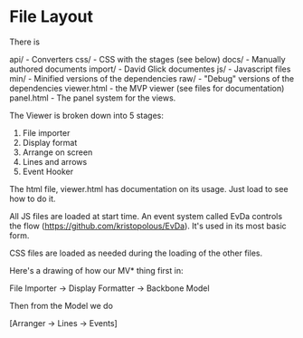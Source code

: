 # File Layout

There is

  api/ - Converters
  css/ - CSS with the stages (see below)
  docs/ - Manually authored documents
  import/ - David Glick documentes
  js/ - Javascript files
    min/ - Minified versions of the dependencies
    raw/ - "Debug" versions of the dependencies
  viewer.html - the MVP viewer (see files for documentation)
  panel.html - The panel system for the views.

The Viewer is broken down into 5 stages:

1. File importer
2. Display format
3. Arrange on screen
4. Lines and arrows
5. Event Hooker

The html file, viewer.html has documentation on its usage. Just load to see how to do it.

All JS files are loaded at start time. An event system called EvDa controls the flow (https://github.com/kristopolous/EvDa). It's used in its most basic form.

CSS files are loaded as needed during the loading of the other files.


Here's a drawing of how our MV* thing first in:

File Importer -> Display Formatter -> Backbone Model

Then from the Model we do

  [Arranger -> Lines -> Events]

